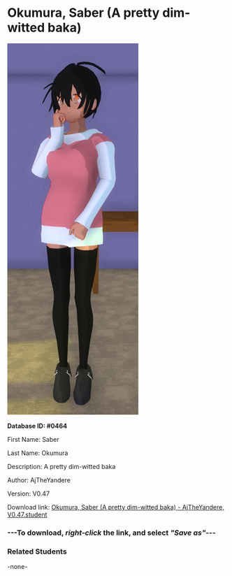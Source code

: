# Okumura, Saber (A pretty dim-witted baka)

<img src="Files/Okumura, Saber (A pretty dim-witted baka).png" title="Okumura, Saber (A pretty dim-witted baka) - AjTheYandere, V0.47">

**Database ID: #0464**

First Name: Saber

Last Name: Okumura

Description: A pretty dim-witted baka

Author: AjTheYandere

Version: V0.47

Download link: <a href="https://raw.githubusercontent.com/Arbiter1223/Daigaku-Gurashi-Custom-Students/master/Students/Files/Okumura%2C%20Saber%20(A%20pretty%20dim-witted%20baka)%20-%20AjTheYandere%2C%20V0.47.student">Okumura, Saber (A pretty dim-witted baka) - AjTheYandere, V0.47.student</a>

### ---**To download, _right-click_ the link, and select _"Save as"_**---

### Related Students

-none-
